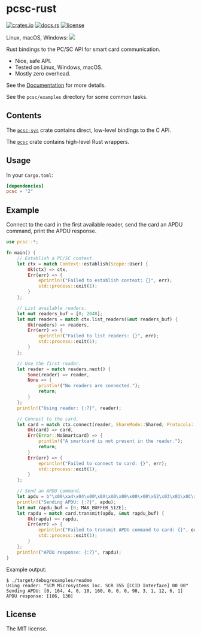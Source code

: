 # pcsc-rust

[![crates.io](https://img.shields.io/crates/v/pcsc.svg)](https://crates.io/crates/pcsc)
[![docs.rs](https://docs.rs/pcsc/badge.svg)](https://docs.rs/pcsc)
[![license](http://img.shields.io/badge/license-MIT-blue.svg)](https://github.com/bluetech/pcsc-rust/blob/master/LICENSE-MIT)

Linux, macOS, Windows: [![](https://github.com/bluetech/pcsc-rust/workflows/ci/badge.svg?branch=master)](https://github.com/bluetech/pcsc-rust/actions/)

Rust bindings to the PC/SC API for smart card communication.

- Nice, safe API.
- Tested on Linux, Windows, macOS.
- Mostly zero overhead.

See the [Documentation](https://docs.rs/pcsc) for more details.

See the `pcsc/examples` directory for some common tasks.

## Contents

The [`pcsc-sys`](https://docs.rs/pcsc-sys) crate contains direct,
low-level bindings to the C API.

The [`pcsc`](https://docs.rs/pcsc) crate contains high-level Rust
wrappers.

## Usage

In your `Cargo.toml`:

```toml
[dependencies]
pcsc = "2"
```

## Example

Connect to the card in the first available reader, send the card an
APDU command, print the APDU response.

```rust
use pcsc::*;

fn main() {
    // Establish a PC/SC context.
    let ctx = match Context::establish(Scope::User) {
        Ok(ctx) => ctx,
        Err(err) => {
            eprintln!("Failed to establish context: {}", err);
            std::process::exit(1);
        }
    };

    // List available readers.
    let mut readers_buf = [0; 2048];
    let mut readers = match ctx.list_readers(&mut readers_buf) {
        Ok(readers) => readers,
        Err(err) => {
            eprintln!("Failed to list readers: {}", err);
            std::process::exit(1);
        }
    };

    // Use the first reader.
    let reader = match readers.next() {
        Some(reader) => reader,
        None => {
            println!("No readers are connected.");
            return;
        }
    };
    println!("Using reader: {:?}", reader);

    // Connect to the card.
    let card = match ctx.connect(reader, ShareMode::Shared, Protocols::ANY) {
        Ok(card) => card,
        Err(Error::NoSmartcard) => {
            println!("A smartcard is not present in the reader.");
            return;
        }
        Err(err) => {
            eprintln!("Failed to connect to card: {}", err);
            std::process::exit(1);
        }
    };

    // Send an APDU command.
    let apdu = b"\x00\xa4\x04\x00\x0A\xA0\x00\x00\x00\x62\x03\x01\x0C\x06\x01";
    println!("Sending APDU: {:?}", apdu);
    let mut rapdu_buf = [0; MAX_BUFFER_SIZE];
    let rapdu = match card.transmit(apdu, &mut rapdu_buf) {
        Ok(rapdu) => rapdu,
        Err(err) => {
            eprintln!("Failed to transmit APDU command to card: {}", err);
            std::process::exit(1);
        }
    };
    println!("APDU response: {:?}", rapdu);
}
```

Example output:

```
$ ./target/debug/examples/readme
Using reader: "SCM Microsystems Inc. SCR 355 [CCID Interface] 00 00"
Sending APDU: [0, 164, 4, 0, 10, 160, 0, 0, 0, 98, 3, 1, 12, 6, 1]
APDU response: [106, 130]
```

## License

The MIT license.
